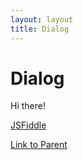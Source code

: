 ```yaml
---
layout: layout
title: Dialog
---
```


# Dialog

Hi there!

[JSFiddle](https://jsfiddle.net/gh/get/library/pure/backflip/adg/tree/master/examples/dialog)

[Link to Parent](../)
